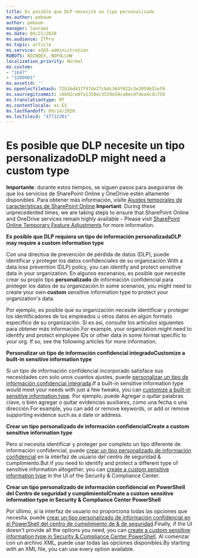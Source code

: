 ```yaml
---
title: Es posible que DLP necesite un tipo personalizado
ms.author: pebaum
author: pebaum
manager: laurawi
ms.date: 04/21/2020
ms.audience: ITPro
ms.topic: article
ms.service: o365-administration
ROBOTS: NOINDEX, NOFOLLOW
localization_priority: Normal
ms.custom:
- "1647"
- "3200001"
ms.assetid: ''
ms.openlocfilehash: 72b16d437f97de27cbdc364f022c3e2059b31ef0
ms.sourcegitcommit: c6692ce0fa1358ec3529e59ca0ecdfdea4cdc759
ms.translationtype: MT
ms.contentlocale: es-ES
ms.lasthandoff: 09/14/2020
ms.locfileid: "47712201"
---
```

# <a name="dlp-might-need-a-custom-type"></a><span data-ttu-id="3a2ed-102">Es posible que DLP necesite un tipo personalizado</span><span class="sxs-lookup"><span data-stu-id="3a2ed-102">DLP might need a custom type</span></span>

<span data-ttu-id="3a2ed-103">**Importante**: durante estos tiempos, se siguen pasos para asegurarse de que los servicios de SharePoint Online y OneDrive estén altamente disponibles. Para obtener más información, visite [Ajustes temporales de características de SharePoint Online](https://aka.ms/ODSPAdjustments).</span><span class="sxs-lookup"><span data-stu-id="3a2ed-103">**Important**: During these unprecedented times, we are taking steps to ensure that SharePoint Online and OneDrive services remain highly available – Please visit [SharePoint Online Temporary Feature Adjustments](https://aka.ms/ODSPAdjustments) for more information.</span></span>

<span data-ttu-id="3a2ed-104">**Es posible que DLP requiera un tipo de información personalizada**</span><span class="sxs-lookup"><span data-stu-id="3a2ed-104">**DLP may require a custom information type**</span></span>

<span data-ttu-id="3a2ed-105">Con una directiva de prevención de pérdida de datos (DLP), puede identificar y proteger los datos confidenciales de su organización.</span><span class="sxs-lookup"><span data-stu-id="3a2ed-105">With a data loss prevention (DLP) policy, you can identify and protect sensitive data in your organization.</span></span> <span data-ttu-id="3a2ed-106">En algunos escenarios, es posible que necesite crear su propio tipo **personalizado** de información confidencial para proteger los datos de su organización.</span><span class="sxs-lookup"><span data-stu-id="3a2ed-106">In some scenarios, you might need to create your own **custom** sensitive information type to protect your organization's data.</span></span>

<span data-ttu-id="3a2ed-107">Por ejemplo, es posible que su organización necesite identificar y proteger los identificadores de los empleados u otros datos en algún formato específico de su organización. Si es así, consulte los artículos siguientes para obtener más información.</span><span class="sxs-lookup"><span data-stu-id="3a2ed-107">For example, your organization might need to identify and protect employee IDs or other data in some format specific to your org. If so, see the following articles for more information.</span></span>
  
 <span data-ttu-id="3a2ed-108">**Personalizar un tipo de información confidencial integrado**</span><span class="sxs-lookup"><span data-stu-id="3a2ed-108">**Customize a built-in sensitive information type**</span></span>
  
<span data-ttu-id="3a2ed-109">Si un tipo de información confidencial incorporado satisface sus necesidades con solo unos cuantos ajustes, puede [personalizar un tipo de información confidencial integrada](https://docs.microsoft.com/microsoft-365/compliance/customize-a-built-in-sensitive-information-type).</span><span class="sxs-lookup"><span data-stu-id="3a2ed-109">If a built-in sensitive information type would meet your needs with just a few tweaks, you can [customize a built-in sensitive information type](https://docs.microsoft.com/microsoft-365/compliance/customize-a-built-in-sensitive-information-type).</span></span> <span data-ttu-id="3a2ed-110">Por ejemplo, puede Agregar o quitar palabras clave, o bien agregar o quitar evidencias auxiliares, como una fecha o una dirección.</span><span class="sxs-lookup"><span data-stu-id="3a2ed-110">For example, you can add or remove keywords, or add or remove supporting evidence such as a date or address.</span></span>
  
 <span data-ttu-id="3a2ed-111">**Crear un tipo personalizado de información confidencial**</span><span class="sxs-lookup"><span data-stu-id="3a2ed-111">**Create a custom sensitive information type**</span></span>
  
<span data-ttu-id="3a2ed-112">Pero si necesita identificar y proteger por completo un tipo diferente de información confidencial, puede [crear un tipo personalizado de información confidencial](https://docs.microsoft.com/microsoft-365/compliance/create-a-custom-sensitive-information-type) en la interfaz de usuario del centro de seguridad & cumplimiento.</span><span class="sxs-lookup"><span data-stu-id="3a2ed-112">But if you need to identify and protect a different type of sensitive information altogether, you can [create a custom sensitive information type](https://docs.microsoft.com/microsoft-365/compliance/create-a-custom-sensitive-information-type) in the UI of the Security & Compliance Center.</span></span>
  
<span data-ttu-id="3a2ed-113">**Crear un tipo personalizado de información confidencial en PowerShell del Centro de seguridad y cumplimientol**</span><span class="sxs-lookup"><span data-stu-id="3a2ed-113">**Create a custom sensitive information type in Security & Compliance Center PowerShell**</span></span>

<span data-ttu-id="3a2ed-114">Por último, si la interfaz de usuario no proporciona todas las opciones que necesita, puede [crear un tipo personalizado de información confidencial en el PowerShell del centro de cumplimiento de & de seguridad](https://docs.microsoft.com/microsoft-365/compliance/create-a-custom-sensitive-information-type-in-scc-powershell).</span><span class="sxs-lookup"><span data-stu-id="3a2ed-114">Finally, if the UI doesn't provide all the options you need, you can [create a custom sensitive information type in Security & Compliance Center PowerShell](https://docs.microsoft.com/microsoft-365/compliance/create-a-custom-sensitive-information-type-in-scc-powershell).</span></span> <span data-ttu-id="3a2ed-115">Al comenzar con un archivo XML, puede usar todas las opciones disponibles.</span><span class="sxs-lookup"><span data-stu-id="3a2ed-115">By starting with an XML file, you can use every option available.</span></span>
